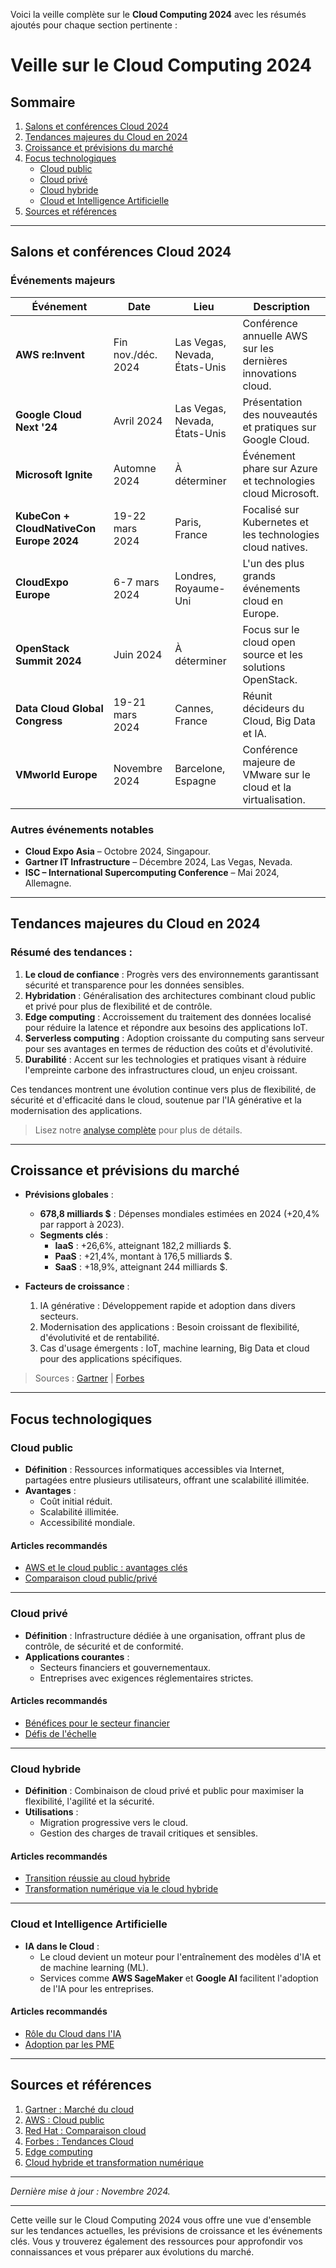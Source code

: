 Voici la veille complète sur le **Cloud Computing 2024** avec les résumés ajoutés pour chaque section pertinente :

# Veille sur le Cloud Computing 2024

## Sommaire

1. [Salons et conférences Cloud 2024](#salons-et-conférences-cloud-2024)
2. [Tendances majeures du Cloud en 2024](#tendances-majeures-du-cloud-en-2024)
3. [Croissance et prévisions du marché](#croissance-et-prévisions-du-marché)
4. [Focus technologiques](#focus-technologiques)
   - [Cloud public](#cloud-public)
   - [Cloud privé](#cloud-privé)
   - [Cloud hybride](#cloud-hybride)
   - [Cloud et Intelligence Artificielle](#cloud-et-intelligence-artificielle)
5. [Sources et références](#sources-et-références)

---

## Salons et conférences Cloud 2024

### Événements majeurs

| Événement                                  | Date                  | Lieu                             | Description                                                                                   |
|--------------------------------------------|-----------------------|----------------------------------|-----------------------------------------------------------------------------------------------|
| **AWS re:Invent**                          | Fin nov./déc. 2024    | Las Vegas, Nevada, États-Unis   | Conférence annuelle AWS sur les dernières innovations cloud.                                 |
| **Google Cloud Next '24**                  | Avril 2024            | Las Vegas, Nevada, États-Unis   | Présentation des nouveautés et pratiques sur Google Cloud.                                   |
| **Microsoft Ignite**                       | Automne 2024          | À déterminer                    | Événement phare sur Azure et technologies cloud Microsoft.                                   |
| **KubeCon + CloudNativeCon Europe 2024**   | 19-22 mars 2024       | Paris, France                   | Focalisé sur Kubernetes et les technologies cloud natives.                                   |
| **CloudExpo Europe**                       | 6-7 mars 2024         | Londres, Royaume-Uni            | L'un des plus grands événements cloud en Europe.                                             |
| **OpenStack Summit 2024**                  | Juin 2024             | À déterminer                    | Focus sur le cloud open source et les solutions OpenStack.                                   |
| **Data Cloud Global Congress**             | 19-21 mars 2024       | Cannes, France                  | Réunit décideurs du Cloud, Big Data et IA.                                                   |
| **VMworld Europe**                         | Novembre 2024         | Barcelone, Espagne              | Conférence majeure de VMware sur le cloud et la virtualisation.                             |

### Autres événements notables
- **Cloud Expo Asia** – Octobre 2024, Singapour.
- **Gartner IT Infrastructure** – Décembre 2024, Las Vegas, Nevada.
- **ISC – International Supercomputing Conference** – Mai 2024, Allemagne.



---

## Tendances majeures du Cloud en 2024

### Résumé des tendances :
1. **Le cloud de confiance** : Progrès vers des environnements garantissant sécurité et transparence pour les données sensibles.
2. **Hybridation** : Généralisation des architectures combinant cloud public et privé pour plus de flexibilité et de contrôle.
3. **Edge computing** : Accroissement du traitement des données localisé pour réduire la latence et répondre aux besoins des applications IoT.
4. **Serverless computing** : Adoption croissante du computing sans serveur pour ses avantages en termes de réduction des coûts et d'évolutivité.
5. **Durabilité** : Accent sur les technologies et pratiques visant à réduire l'empreinte carbone des infrastructures cloud, un enjeu croissant.

Ces tendances montrent une évolution continue vers plus de flexibilité, de sécurité et d'efficacité dans le cloud, soutenue par l'IA générative et la modernisation des applications.

> Lisez notre [analyse complète](#croissance-et-prévisions-du-marché) pour plus de détails.

---

## Croissance et prévisions du marché

- **Prévisions globales** :
  - **678,8 milliards $** : Dépenses mondiales estimées en 2024 (+20,4% par rapport à 2023).
  - **Segments clés** :
    - **IaaS** : +26,6%, atteignant 182,2 milliards $.
    - **PaaS** : +21,4%, montant à 176,5 milliards $.
    - **SaaS** : +18,9%, atteignant 244 milliards $.

- **Facteurs de croissance** :
  1. IA générative : Développement rapide et adoption dans divers secteurs.
  2. Modernisation des applications : Besoin croissant de flexibilité, d'évolutivité et de rentabilité.
  3. Cas d'usage émergents : IoT, machine learning, Big Data et cloud pour des applications spécifiques.

> Sources : [Gartner](https://cloud-computing.developpez.com/actu/358115/) | [Forbes](https://www.forbes.com/)

---

## Focus technologiques

### Cloud public
- **Définition** : Ressources informatiques accessibles via Internet, partagées entre plusieurs utilisateurs, offrant une scalabilité illimitée.
- **Avantages** :
  - Coût initial réduit.
  - Scalabilité illimitée.
  - Accessibilité mondiale.

#### Articles recommandés
- [AWS et le cloud public : avantages clés](https://aws.amazon.com/fr/what-is/public-cloud/)
- [Comparaison cloud public/privé](https://www.redhat.com/fr/topics/cloud-computing/public-cloud-vs-private-cloud-and-hybrid-cloud)

---

### Cloud privé
- **Définition** : Infrastructure dédiée à une organisation, offrant plus de contrôle, de sécurité et de conformité.
- **Applications courantes** :
  - Secteurs financiers et gouvernementaux.
  - Entreprises avec exigences réglementaires strictes.

#### Articles recommandés
- [Bénéfices pour le secteur financier](https://www.example.com/benefices-cloud-prive-secteur-financier)
- [Défis de l'échelle](https://www.example.com/defis-deploiement-cloud-prive)

---

### Cloud hybride
- **Définition** : Combinaison de cloud privé et public pour maximiser la flexibilité, l'agilité et la sécurité.
- **Utilisations** :
  - Migration progressive vers le cloud.
  - Gestion des charges de travail critiques et sensibles.

#### Articles recommandés
- [Transition réussie au cloud hybride](https://www.example.com/pratiques-transition-cloud-hybride)
- [Transformation numérique via le cloud hybride](https://www.example.com/cloud-hybride-transformation-numerique)

---

### Cloud et Intelligence Artificielle
- **IA dans le Cloud** :
  - Le cloud devient un moteur pour l'entraînement des modèles d'IA et de machine learning (ML).
  - Services comme **AWS SageMaker** et **Google AI** facilitent l'adoption de l'IA pour les entreprises.

#### Articles recommandés
- [Rôle du Cloud dans l'IA](https://www.example.com/cloud-et-ia)
- [Adoption par les PME](https://www.example.com/cloud-ia-pme)

---

## Sources et références

1. [Gartner : Marché du cloud](https://cloud-computing.developpez.com/actu/358115/)
2. [AWS : Cloud public](https://aws.amazon.com/fr/what-is/public-cloud/)
3. [Red Hat : Comparaison cloud](https://www.redhat.com/fr/topics/cloud-computing/public-cloud-vs-private-cloud-and-hybrid-cloud)
4. [Forbes : Tendances Cloud](https://www.forbes.com/)
5. [Edge computing](https://www.example.com/edge-computing)
6. [Cloud hybride et transformation numérique](https://www.example.com/cloud-hybride-transformation-numerique)

---

*Dernière mise à jour : Novembre 2024.*

---

Cette veille sur le Cloud Computing 2024 vous offre une vue d'ensemble sur les tendances actuelles, les prévisions de croissance et les événements clés. Vous y trouverez également des ressources pour approfondir vos connaissances et vous préparer aux évolutions du marché.
